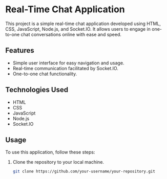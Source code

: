 # Real-Time Chat Application

This project is a simple real-time chat application developed using HTML, CSS, JavaScript, Node.js, and Socket.IO. It allows users to engage in one-to-one chat conversations online with ease and speed.

## Features

- Simple user interface for easy navigation and usage.
- Real-time communication facilitated by Socket.IO.
- One-to-one chat functionality.

## Technologies Used

- HTML
- CSS
- JavaScript
- Node.js
- Socket.IO

## Usage

To use this application, follow these steps:

1. Clone the repository to your local machine.
   ```bash
   git clone https://github.com/your-username/your-repository.git
